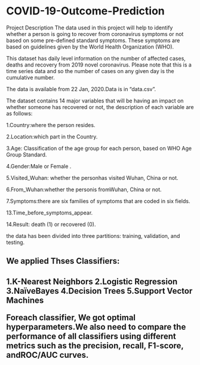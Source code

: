 # COVID-19-Outcome-Prediction
Project Description
The data used in this project will help to identify whether a person is going to recover from coronavirus symptoms or not based on some pre-defined standard symptoms. These symptoms are based on guidelines given by the World Health Organization (WHO).

This dataset has daily level information on the number of affected cases, deaths and recovery from 2019 novel coronavirus. Please note that this is a time series data and so the number of cases on any given day is the cumulative number.

The data is available from 22 Jan, 2020.Data is in “data.csv”.

The dataset contains 14 major variables that will be having an impact on whether someone has recovered or not, the description of each variable are as follows:

1.Country:where the person resides.  

2.Location:which part in the Country.  

3.Age: Classification of the age group for each person, based on WHO Age Group Standard.  

4.Gender:Male or Female .  

5.Visited_Wuhan: whether the personhas visited Wuhan, China or not.  

6.From_Wuhan:whether the personis fromWuhan, China or not.  

7.Symptoms:there are six families of symptoms that are coded in six fields.  

13.Time_before_symptoms_appear.  

14.Result: death (1) or recovered (0).  

the data has been divided into three partitions: training, validation, and testing.  

<h2>We applied Thses Classifiers:  <h2>
1.K-Nearest Neighbors  
2.Logistic Regression  
3.NaïveBayes  
4.Decision Trees  
5.Support Vector Machines  

Foreach classifier, We got optimal hyperparameters.We also need to compare the performance of all classifiers using different metrics such as the precision, recall, F1-score, andROC/AUC curves.
